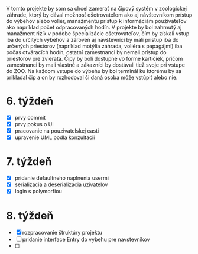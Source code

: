 V tomto projekte by som sa chcel zamerať na čipový systém v zoologickej záhrade, ktorý by dával možnosť ošetrovateľom ako aj návštevníkom prístup do výbehov alebo voliér, manažmentu prístup k informáciám používateľov ako napríklad počet odpracovaných hodín. V projekte by bol zahrnutý aj manažment rizík v podobe špecializácie ošetrovateľov, čím by získali vstup iba do určitých výbehov a zároveň aj návštevníci by mali prístup iba do určených priestorov (napríklad motýlia záhrada, voliéra s papagájmi) iba počas otváracích hodín, ostatní zamestnanci by nemali prístup do priestorov pre zvieratá. Čipy by boli dostupné vo forme kartičiek, pričom zamestnanci by mali vlastné a zákazníci by dostávali tiež svoje pri vstupe do ZOO. Na každom vstupe do výbehu by bol terminál ku ktorému by sa prikladal čip a on by rozhodoval či daná osoba môže vstúpiť alebo nie. 
# 6. týždeň
- [x] prvy commit
- [x] prvy pokus o UI
- [x] pracovanie na pouzivatelskej casti 
- [x] upravenie UML podla konzultacii
# 7. týždeň
- [x] pridanie defaultneho naplnenia usermi
- [x] serializacia a deserializacia uzivatelov
- [x] login s polymorfiou
# 8. týždeň
- [x] rozpracovanie štruktúry projektu
- [ ] pridanie interface Entry do vybehu pre navstevnikov
- [ ]
